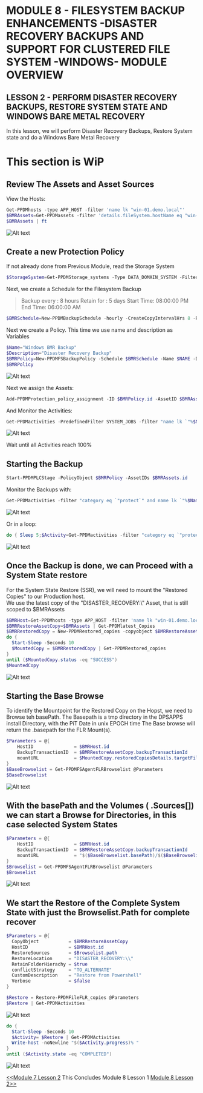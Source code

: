 # MODULE 8 - FILESYSTEM BACKUP ENHANCEMENTS -DISASTER RECOVERY BACKUPS AND SUPPORT FOR CLUSTERED FILE SYSTEM -WINDOWS- MODULE OVERVIEW

## LESSON 2 - PERFORM DISASTER RECOVERY BACKUPS, RESTORE SYSTEM STATE AND WINDOWS BARE METAL RECOVERY

In this lesson, we will perform Disaster Recovery Backups, Restore System state and do a Windows Bare Metal Recovery

# This section is WiP

## Review The Assets and Asset Sources

View the Hosts:

```Powershell
Get-PPDMhosts -type APP_HOST -filter 'name lk "win-01.demo.local"'
$BMRAssets=Get-PPDMassets -filter 'details.fileSystem.hostName eq "win-01.demo.local" and name eq "DISASTER_RECOVERY:\\"'
$BMRAssets | ft
```

![Alt text](image-21.png)

## Create a new Protection Policy

If not already done from Previous Module, read the Storage System

```Powershell
$StorageSystem=Get-PPDMStorage_systems -Type DATA_DOMAIN_SYSTEM -Filter {name eq "ddve-01.demo.local"}
```

Next, we create a Schedule for the Filesystem Backup

>Backup every : 8 hours
>Retain for : 5 days
>Start Time: 08:00:00 PM
>End Time: 06:00:00 AM

```Powershell
$BMRSchedule=New-PPDMBackupSchedule -hourly -CreateCopyIntervalHrs 8 -RetentionUnit DAY -RetentionInterval 5
```

Next we create a Policy. This time we use name and description as Variables

```Powershell
$Name="Windows BMR Backup"
$Description="Disaster Recovery Backup"
$BMRPolicy=New-PPDMFSBackupPolicy -Schedule $BMRSchedule -Name $NAME -Description $Description -StorageSystemID $StorageSystem.id -enabled -ignoreMissingSystemStateFiles
$BMRPolicy
```

![Alt text](image-31.png)

Next we assign the Assets:

```Powershell
Add-PPDMProtection_policy_assignment -ID $BMRPolicy.id -AssetID $BMRAssets.id
```

And Monitor the Activities:

```Powershell
Get-PPDMactivities -PredefinedFilter SYSTEM_JOBS -filter "name lk `"%$Name%`"" -pageSize 3 6> out-null | ft progress, name
```

![Alt text](image-30.png)

Wait until all Activities reach 100%

## Starting the Backup

```Powershell
Start-PPDMPLCStage -PolicyObject $BMRPolicy -AssetIDs $BMRAssets.id
```

Monitor the Backups with:

```Powershell
Get-PPDMactivities -filter "category eq `"protect`" and name lk `"%$Name%`"" -pageSize 3 6> out-null | ft state, progress, name
```

![Alt text](image-32.png)

Or in a loop:

```Powershell
do { Sleep 5;$Activity=Get-PPDMactivities -filter "category eq `"protect`" and name lk `"%$Name%`"" 6>$null; write-host -NoNewline "$($Activity.progress)% "} until ($Activity.state -eq "COMPLETED")
```

![Alt text](image-34.png)

## Once the Backup is done, we can Proceed with a System State restore

For the System State Restore (SSR), we will need to mount the "Restored Copies" to our Production host.  
We use the latest copy of the "DISASTER_RECOVERY:\\" Asset, that is still scoped to $BMRAssets

```Powershell
$BMRHost=Get-PPDMhosts -type APP_HOST -filter 'name lk "win-01.demo.local"'
$BMRRestoreAssetCopy=$BMRAssets | Get-PPDMlatest_Copies
$BMRRestoredCopy = New-PPDMRestored_copies -copyobject $BMRRestoreAssetCopy  -Hostid $BMRHost.id
do {
  Start-Sleep -Seconds 10
  $MountedCopy = $BMRRestoredCopy | Get-PPDMRestored_copies
}
until ($MountedCopy.status -eq "SUCCESS") 
$MountedCopy
```

![Alt text](image-35.png)

## Starting the Base Browse

To identify the Mountpoint for the Restored Copy on the Hopst, we need to Browse teh basePath.
The Basepath is a tmp directory in the DPSAPPS install Directory, with the PiT Date in unix EPOCH time
The Base browse will return the .basepath for the FLR Mount(s). 

```Powershell
$Parameters = @{
    HostID               = $BMRHost.id
    BackupTransactionID  = $BMRRestoreAssetCopy.backupTransactionId
    mountURL             = $MountedCopy.restoredCopiesDetails.targetFileSystemInfo.mountUrl
}
$BaseBrowselist = Get-PPDMFSAgentFLRBrowselist @Parameters
$BaseBrowselist
```

![Alt text](image-26.png)

## With the basePath and the Volumes ( .Sources[]) we can start a Browse for Directories, in this case selected System States

```Powershell
$Parameters = @{
    HostID               = $BMRHost.id
    BackupTransactionID  = $BMRRestoreAssetCopy.backupTransactionId
    mountURL             = "$($BaseBrowselist.basePath)/$($BaseBrowselist.sources[0])"
}
$Browselist = Get-PPDMFSAgentFLRBrowselist @Parameters
$Browselist
```

![Alt text](image-27.png)

## We start the Restore of the Complete System State with just the Browselist.Path for complete recover

```Powershell
$Parameters = @{
  CopyObject           = $BMRRestoreAssetCopy
  HostID               = $BMRHost.id 
  RestoreSources       = $Browselist.path
  RestoreLocation      = "DISASTER_RECOVERY:\\"
  RetainFolderHierachy = $true
  conflictStrategy     = "TO_ALTERNATE" 
  CustomDescription    = "Restore from Powershell"
  Verbose              = $false
}

$Restore = Restore-PPDMFileFLR_copies @Parameters
$Restore | Get-PPDMActivities
```

![Alt text](image-28.png)

```Powershell
do {
  Start-Sleep -Seconds 10    
  $Activity= $Restore | Get-PPDMActivities
  Write-host -noNewline "$($Activity.progress)% "
}
until ($Activity.state -eq "COMPLETED") 
```

![Alt text](image-29.png)

[<<Module 7 Lesson 2](./Module_7_1.md) This Concludes Module 8 Lesson 1 [Module 8 Lesson 2>>](./Module_8_2.md)
